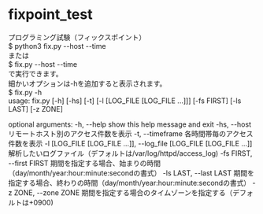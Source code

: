 # fixpoint_test
プログラミング試験（フィックスポイント）\
$ python3 fix.py --host --time \
または \
$ fix.py --host --time \
で実行できます。 \
細かいオプションは-hを追加すると表示されます。 \
$ fix.py -h \
usage: fix.py [-h] [-hs] [-t] [-l [LOG_FILE [LOG_FILE ...]]] [-fs FIRST]
              [-ls LAST] [-z ZONE]

optional arguments:
  -h, --help            show this help message and exit
  -hs, --host           リモートホスト別のアクセス件数を表示
  -t, --timeframe       各時間帯毎のアクセス件数を表示
  -l [LOG_FILE [LOG_FILE ...]], --log_file [LOG_FILE [LOG_FILE ...]]
                        解析したいログファイル（デフォルトは/var/log/httpd/access_log)
  -fs FIRST, --first FIRST
                        期間を指定する場合、始まりの時間（day/month/year:hour:minute:secondの書式）
  -ls LAST, --last LAST
                        期間を指定する場合、終わりの時間（day/month/year:hour:minute:secondの書式）
  -z ZONE, --zone ZONE  期間を指定する場合のタイムゾーンを指定する（デフォルトは+0900)

